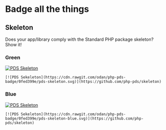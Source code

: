 # Badge all the things

## Skeleton

Does your app/library comply with the Standard PHP package skeleton? Show it!

### Green

[![PDS Skeleton](https://cdn.rawgit.com/odan/php-pds-badge/0fed399e/pds-skeleton.svg)](https://github.com/php-pds/skeleton)

```
[![PDS Sekeleton](https://cdn.rawgit.com/odan/php-pds-badge/0fed399e/pds-skeleton.svg)](https://github.com/php-pds/skeleton)
```

### Blue

[![PDS Skeleton](https://cdn.rawgit.com/odan/php-pds-badge/0fed399e/pds-skeleton-blue.svg)](https://github.com/php-pds/skeleton)

```
[![PDS Sekeleton](https://cdn.rawgit.com/odan/php-pds-badge/0fed399e/pds-skeleton-blue.svg)](https://github.com/php-pds/skeleton)
```

